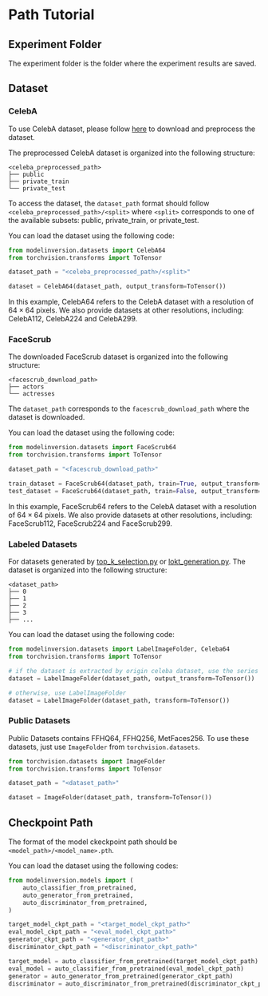 # Path Tutorial

## Experiment Folder

The experiment folder is the folder where the experiment results are saved.

## Dataset

### CelebA

To use CelebA dataset, please follow [here](./datasets.md) to download and preprocess the dataset.

The preprocessed CelebA dataset is organized into the following structure:
```
<celeba_preprocessed_path>
├── public
├── private_train
└── private_test
```

To access the dataset, the `dataset_path` format should follow `<celeba_preprocessed_path>/<split>` where `<split>` corresponds to one of the available subsets: public, private_train, or private_test.

You can load the dataset using the following code:

```python
from modelinversion.datasets import CelebA64
from torchvision.transforms import ToTensor

dataset_path = "<celeba_preprocessed_path>/<split>"

dataset = CelebA64(dataset_path, output_transform=ToTensor())
```

In this example, CelebA64 refers to the CelebA dataset with a resolution of $64\times 64$ pixels. We also provide datasets at other resolutions, including: CelebA112, CelebA224 and  CelebA299.

### FaceScrub

The downloaded FaceScrub dataset is organized into the following structure:
```
<facescrub_download_path>
├── actors
└── actresses
```

The `dataset_path` corresponds to the `facescrub_download_path` where the dataset is downloaded.

You can load the dataset using the following code:

```python
from modelinversion.datasets import FaceScrub64
from torchvision.transforms import ToTensor

dataset_path = "<facescrub_download_path>"

train_dataset = FaceScrub64(dataset_path, train=True, output_transform=ToTensor())
test_dataset = FaceScrub64(dataset_path, train=False, output_transform=ToTensor())
```

In this example, FaceScrub64 refers to the CelebA dataset with a resolution of $64\times 64$ pixels. We also provide datasets at other resolutions, including: FaceScrub112, FaceScrub224 and  FaceScrub299.

### Labeled Datasets

For datasets generated by [top_k_selection.py](../examples/standard/dataset_preprocess/plgmi_top_k_selection.py) or [lokt_generation.py](../examples/standard/dataset_preprocess/lokt_generation.py). The dataset is organized into the following structure:
```
<dataset_path>
├── 0
├── 1
├── 2
├── 3
├── ...
```

You can load the dataset using the following code:
```python
from modelinversion.datasets import LabelImageFolder, Celeba64
from torchvision.transforms import ToTensor

# if the dataset is extracted by origin celeba dataset, use the series of CelebA64, CelebA112
dataset = LabelImageFolder(dataset_path, output_transform=ToTensor())

# otherwise, use LabelImageFolder
dataset = LabelImageFolder(dataset_path, transform=ToTensor())
```

### Public Datasets

Public Datasets contains FFHQ64, FFHQ256, MetFaces256. To use these datasets, just use `ImageFolder` from `torchvision.datasets`.

```python
from torchvision.datasets import ImageFolder
from torchvision.transforms import ToTensor

dataset_path = "<dataset_path>"

dataset = ImageFolder(dataset_path, transform=ToTensor())
```

## Checkpoint Path


The format of the model ckeckpoint path should be `<model_path>/<model_name>.pth`.

You can load the dataset using the following codes:

```python
from modelinversion.models import (
    auto_classifier_from_pretrained,
    auto_generator_from_pretrained,
    auto_discriminator_from_pretrained,
)

target_model_ckpt_path = "<target_model_ckpt_path>"
eval_model_ckpt_path = "<eval_model_ckpt_path>"
generator_ckpt_path = "<generator_ckpt_path>"
discriminator_ckpt_path = "<discriminator_ckpt_path>"

target_model = auto_classifier_from_pretrained(target_model_ckpt_path)
eval_model = auto_classifier_from_pretrained(eval_model_ckpt_path)
generator = auto_generator_from_pretrained(generator_ckpt_path)
discriminator = auto_discriminator_from_pretrained(discriminator_ckpt_path)

```
